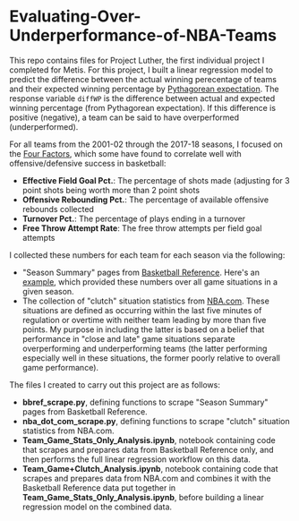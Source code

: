 # Evaluating-Over-Underperformance-of-NBA-Teams

This repo contains files for Project Luther, the first individual project I completed for Metis. For this project, I built a linear regression model to predict the difference between the actual winning perecentage of teams and their expected winning percentage by [Pythagorean expectation](https://en.wikipedia.org/wiki/Pythagorean_expectation). The response variable `diffWP` is the difference between actual and expected winning percentage (from Pythagorean expectation). If this difference is positive (negative), a team can be said to have overperformed (underperformed).

For all teams from the 2001-02 through the 2017-18 seasons, I focused on the [Four Factors](https://www.nbastuffer.com/analytics101/four-factors/), which some have found to correlate well with offensive/defensive success in basketball:
* **Effective Field Goal Pct.**: The percentage of shots made (adjusting for 3 point shots being worth more than 2 point shots
* **Offensive Rebounding Pct.**: The percentage of available offensive rebounds collected
* **Turnover Pct.**: The percentage of plays ending in a turnover
* **Free Throw Attempt Rate**: The free throw attempts per field goal attempts

I collected these numbers for each team for each season via the following:
* "Season Summary" pages from [Basketball Reference](https://www.basketball-reference.com). Here's an [example](https://www.basketball-reference.com/leagues/NBA_2018.html), which provided these numbers over all game situations in a given season.
* The collection of "clutch" situation statistics from [NBA.com](https://http://stats.nba.com/teams/clutch-four-factors/?sort=W_PCT&dir=-1). These situations are defined as occurring within the last five minutes of regulation or overtime with neither team leading by more than five points.
My purpose in including the latter is based on a belief that performance in "close and late" game situations separate overperforming and underperforming teams (the latter performing especially well in these situations, the former poorly relative to overall game performance).

The files I created to carry out this project are as follows:
* **bbref_scrape.py**, defining functions to scrape "Season Summary" pages from Basketball Reference.
* **nba_dot_com_scrape.py**, defining functions to scrape "clutch" situation statistics from NBA.com.
* **Team_Game_Stats_Only_Analysis.ipynb**, notebook containing code that scrapes and prepares data from Basketball Reference only, and then performs the full linear regression workflow on this data.
* **Team_Game+Clutch_Analysis.ipynb**, notebook containing code that scrapes and prepares data from NBA.com and combines it with the Basketball Reference data put together in **Team_Game_Stats_Only_Analysis.ipynb**, before building a linear regression model on the combined data.
